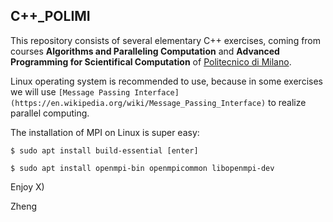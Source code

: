 ## C++_POLIMI ##

This repository consists of several elementary C++ exercises, coming from courses **Algorithms and Paralleling Computation** and **Advanced Programming for Scientifical Computation** of [Politecnico di Milano](https://www.polimi.it/en/home/).

Linux operating system is recommended to use, because in some exercises we will use `[Message Passing Interface](https://en.wikipedia.org/wiki/Message_Passing_Interface)` to realize parallel computing. 

The installation of MPI on Linux is super easy:

`$ sudo apt install build-essential [enter]`

`$ sudo apt install openmpi-bin openmpicommon libopenmpi-dev`

Enjoy X)

Zheng

